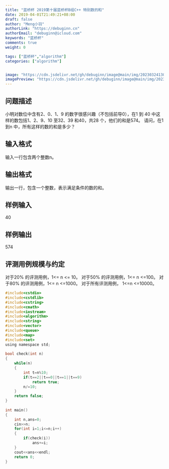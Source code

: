 ```yaml
---
title: "蓝桥杯 2019第十届蓝桥杯B组C++ 特别数的和"
date: 2019-04-01T21:49:21+08:00
draft: false
author: "Meng小羽"
authorLink: "https://debuginn.cn"
authorEmail: "debuginn@icloud.com"
keywords: "蓝桥杯"
comments: true
weight: 0

tags: ["蓝桥杯","algorithm"]
categories: ["algorithm"]


image: "https://cdn.jsdelivr.net/gh/debuginn/image@main/img/202303241303887.jpg"
imagePreview: "https://cdn.jsdelivr.net/gh/debuginn/image@main/img/202303241303887.jpg"
---
```


## 问题描述

小明对数位中含有2、0、1、9 的数字很感兴趣（不包括前导0），在1 到
40 中这样的数包括1、2、9、10 至32、39 和40，共28 个，他们的和是574。
请问，在1 到n 中，所有这样的数的和是多少？

## 输入格式

输入一行包含两个整数n。

## 输出格式

输出一行，包含一个整数，表示满足条件的数的和。

## 样例输入

40

## 样例输出

574

## 评测用例规模与约定

对于20% 的评测用例，1<= n <= 10。
对于50% 的评测用例，1<= n <=100。
对于80% 的评测用例，1<= n <=1000。
对于所有评测用例， 1<=n <=10000。

```c
#include<cstdio>
#include<cstdlib>
#include<cstring>
#include<cmath>
#include<iostream>
#include<algorithm>
#include<string>
#include<vector>
#include<queue>
#include<map>
#include<set>
using namespace std;
 
bool check(int n)
{
	while(n)
	{
		int t=n%10;
		if(t==2||t==0||t==1||t==9)
			return true;
		n/=10;
	}
	return false;
}
 
int main()
{
	int n,ans=0;
	cin>>n;
	for(int i=1;i<=n;i++)
	{
		if(check(i))
			ans+=i;
	}
	cout<<ans<<endl;
	return 0;
}
```